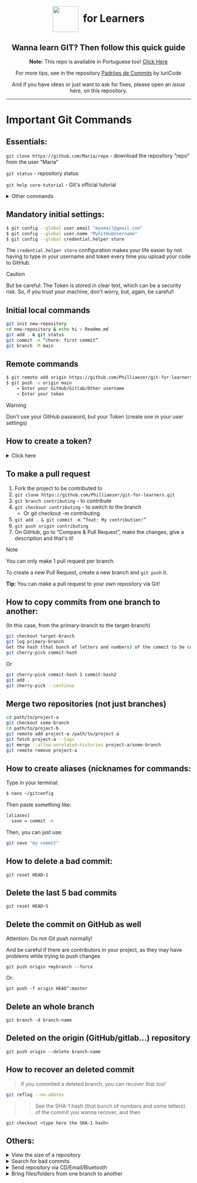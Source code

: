 <diV align="center">

#  <img src=https://git-scm.com/images/logo@2x.png height="70" align="center"> &nbsp;for Learners
## Wanna learn GIT? Then follow this quick guide

**Note:** This repo is available in Portuguese too! [Click Here](https://github.com/Philliaezer/git-for-learners/blob/main/dicas.md)

For more tips, see in the repository [Padrões de Commits](https://github.com/iuricode/padroes-de-commits) by IuriCode

And if you have ideas or just want to ask for fixes, please open an _issue_ here, on this repository.
</div>

---

# Important Git Commands
## Essentials:
`git clone https://github.com/Maria/repo` - download the repository “repo” from the user “Maria”

`git status` - repository status

`git help core-tutorial` - Git's official tutorial

<details>
<summary>Other commands</summary>

`git branch` - To see all branches (the current branch has an * at the beginning of its name)

`git log` - show all commits of the current branch

Specials:

`git commit --allow-empty -m 'your message'⁠` - commits without changes.

`git for-each-repo --config=repo <command>` - run git command for a list of repositories

</details>

## Mandatory initial settings:
```sh
$ git config --global user.email "myemail@gmail.com"
$ git config --global user.name "MyGitHubUsername"
$ git config --global credential.helper store
```

The `credential.helper store` configuration makes your life easier by not having to type in your username and token every time you upload your code to GitHub.
> [!CAUTION]
> But be careful: The Token is stored in clear text, which can be a security risk. So, if you trust your machine, don't worry, but, again, be careful!

</details>

## Initial local commands

```sh
git init new-repository
cd new-repository & echo hi > Readme.md
git add . & git status
git commit -m “chore: first commit”
git branch -M main
```

## Remote commands
```sh
$ git remote add origin https://github.com/Philliaezer/git-for-learners.git
$ git push -u origin main
    → Enter your GitHub/Gitlab/Other username
    → Enter your token
```
> [!WARNING]
> Don't use your GitHub password, but your Token (create one in your user settings)

## How to create a token?
<details><summary>Click here</summary>


1. Go to github.com
 and log in.
2. Click on your profile picture (top-right) → Settings

3. In the left sidebar, scroll down and click Developer settings

4. Click Personal access tokens, then Tokens (classic)

5. Click Generate new token → Generate new token (classic)

6. Fill in the token info:

7. Note: Give your token a name (e.g., “My Git Token”)

8. Expiration: Choose how long it will be valid (e.g., 30 days)

9. Scopes (permissions): Check at least:

    - repo → Full access to your repositories

    - read:org → Read access to organizations (optional)

    - workflow → If you use GitHub Actions

    - Others only if you need them

10. Click Generate token

11. Copy the token and save it!



**Note:** You will only see it once. If you lose it, you’ll need to create another one.

**Caution:** Never share your token. Do not upload it to public code.

To use it with Git, paste it when Git asks for your password during git push, git pull, etc.
</div>
</details>

## To make a pull request
1. Fork the project to be contributed to
2. `git clone https://github.com/Philliaezer/git-for-learners.git`
3. `git branch contributing` - to contribute
4. `git checkout contributing` - to switch to the branch
    - Or git checkout -m contributing
5. `git add . & git commit -m “feat: My contribution!”`
6. `git push origin contributing`
7. On GitHub, go to “Compare & Pull Request”, make the changes, give a description and that's it!

> [!NOTE]
> You can only make 1 pull request per branch. 
> 
> To create a new Pull Request, create a new branch and `git push` it.

**Tip:** You can make a pull request to your own repository via Git!

## How to copy commits from one branch to another:
(In this case, from the primary-branch to the target-branch)

```sh
git checkout target-branch
git log primary-branch
Get the hash (that bunch of letters and numbers) of the commit to be copied
git cherry-pick commit-hash
```
Or
```sh
git cherry-pick commit-hash 1 commit-hash2
git add .
git cherry-pick --continue
```

## Merge two repositories (not just branches)

```sh
cd path/to/project-a
git checkout some-branch
cd path/to/project-b
git remote add project-a /path/to/project-a
git fetch project-a --tags
git merge --allow-unrelated-histories project-a/some-branch
git remote remove project-a
```

## How to create aliases (nicknames for commands:

Type in your terminal:
```sh
$ nano ~/gitconfig
```

Then paste something like:
```sh
[aliases]
  save = commit -m
```

Then, you can just use:

```sh
git save "my commit"
```

## How to delete a bad commit:

`git reset HEAD~1`

## Delete the last 5 bad commits

`git reset HEAD~5 `

## Delete the commit on GitHub as well
Attention: ⁠Do not Git push normally!

And be careful if there are contributors in your project, as they may have problems while trying to push changes

`git push origin +mybranch --force`

Or:

`git push -f origin HEAD^:master`

## Delete an whole branch
`git branch -d branch-name`

## Deleted on the origin (GitHub/gitlab...) repository 
`git push origin --delete branch-name`

## How to recover an deleted commit
> If you commited a deleted branch, you can recover that too!

```sh
git reflog --no-abbrev
```

>> See the SHA-1 hash (that bunch of numbers and some letters) of the commit you wanna recover, and then

`git checkout <type here the SHA-1 hash>`

## Others:

<details>
<summary>View the size of a repository </summary>


https://api.github.com/repos/usuario/name-of-repository

Example:

https://api.github.com/repos/Philliaezer/git-for-learners

>If you own the repository, you can find the exact size by opening your Account Settings → Repositories (https://github.com/settings/repositories), and the repository size is displayed next to its designation.
>
> **If you do not own the repository, you can fork it and then check the in the same place.**
</details>

<details>
<summary>Search for bad commits</summary>
git-bisect - Use binary search to find the commit that introduced a bug

SYNOPSIS

`git bisect <subcommand> <options>`
</details>

<details>
<summary>Send repository via CD/Email/Bluetooth</summary>

**To pack/bundle:**

`git bundle create repo.bundle master` -> Bundle the repository into a file. Useful for sending the repository via Bluetooth 

**To unbundle:**

`git clone repo.bundle <new directory>` -> Unpack the repository from a file.
</details>

<details><summary>Bring files/folders from one branch to another</summary>

**To remove on the branch main**

First, checkout on the branch you want to remove those files or folders

```sh
$ git checkout main
```

And then remove the folders normally, and then commit the changes
```sh
$ git rm -r folder folder2 file.txt

$ git commit -m "Remove folders and files that will be moved to dev"
```

**To add on the branch dev**

Switch to dev branch, and there just restore that deleted commit

```sh
$ git checkout dev

$ git checkout main~1 -- folder folder2 file.txt
```

and then push both branches

```sh
$ git add .

$ git commit -m "Add folders and files that was removed from main"

$ git push origin dev

$ git checkout main

$ git push origin main
```

</details>
